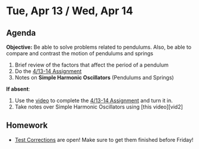 Tue, Apr 13 / Wed, Apr 14
==================

Agenda
---------
**Objective:** Be able to solve problems related to pendulums.  Also, be able to compare and contrast the motion of pendulums and springs

1. Brief review of the factors that affect the period of a pendulum
2. Do the [4/13-14 Assignment][4/13]
3. Notes on **Simple Harmonic Oscillators** (Pendulums and Springs)


**If absent**: 
1. Use the [video][vid1] to complete the [4/13-14 Assignment][4/13] and turn it in.
2. Take notes over Simple Harmonic Oscillators using [this video][vid2]


Homework 
-------------
- [Test Corrections][correct] are open!  Make sure to get them finished before Friday!

[correct]: https://avon.schoology.com/assignment/4835420000/
[4/13]: https://avon.schoology.com/assignment/4858310642/
[vid1]: 
[vid2]: 

<!--stackedit_data:
eyJoaXN0b3J5IjpbMTAyMzA1MzA1NSwtMTUwNTM1OTQ0OCwtMT
M4ODg4MDczNiwtMTQ4NzEyNjIzOSwtMjA2NDE0MDY2NiwxMjc0
MTUyMTgzLC0yMDYzNDY2ODM0LC0xODg4NDg2MzYsLTUxMjg1ND
IwOCwtMTk2NTA0MDA1NSwtMzE4NjgwNzI2LDE1OTg4MTUyMzgs
MTE4NzkyNTkzNiw3MDIzOTQ5MjgsNjI5MjM3NzYsMTc2ODIxNT
c5LC0xOTAzMTY4ODUxLC00OTA4MzYyNCwtMjEwMzk3MjU5MSwx
MTQxNTQ1MDI3XX0=
-->